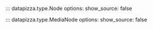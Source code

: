 
<!-- prettier-ignore -->
::: datapizza.type.Node
    options:
        show_source: false



<!-- prettier-ignore -->
::: datapizza.type.MediaNode
    options:
        show_source: false


